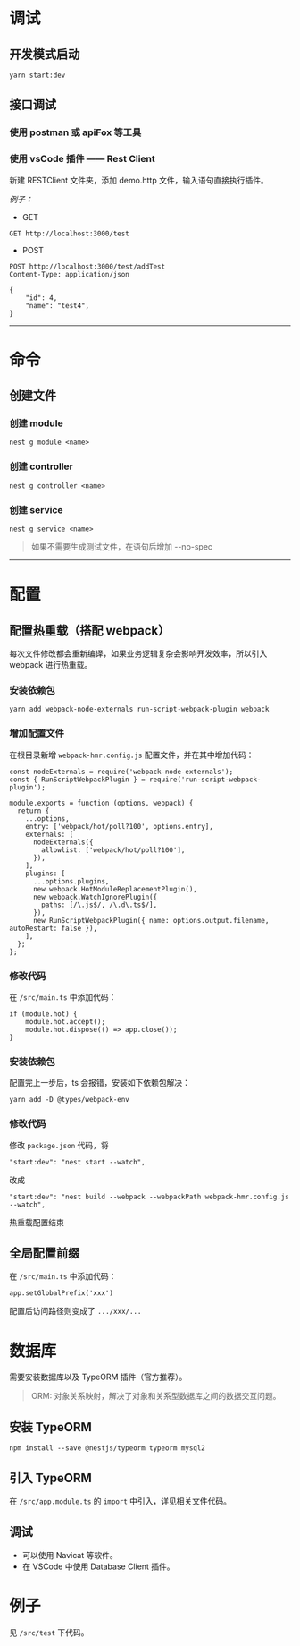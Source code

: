 # 调试

## 开发模式启动

`yarn start:dev`

## 接口调试

### 使用 postman 或 apiFox 等工具

### 使用 vsCode 插件 —— Rest Client

新建 RESTClient 文件夹，添加 demo.http 文件，输入语句直接执行插件。

_例子：_

- GET

```
GET http://localhost:3000/test
```

- POST

```
POST http://localhost:3000/test/addTest
Content-Type: application/json

{
	"id": 4,
	"name": "test4",
}

```

---

# 命令

## 创建文件

### 创建 module

`nest g module <name>`

### 创建 controller

`nest g controller <name>`

### 创建 service

`nest g service <name>`

> 如果不需要生成测试文件，在语句后增加 --no-spec

---

# 配置

## 配置热重载（搭配 webpack）

每次文件修改都会重新编译，如果业务逻辑复杂会影响开发效率，所以引入 webpack 进行热重载。

### 安装依赖包

```
yarn add webpack-node-externals run-script-webpack-plugin webpack
```

### 增加配置文件

在根目录新增 `webpack-hmr.config.js` 配置文件，并在其中增加代码：

```
const nodeExternals = require('webpack-node-externals');
const { RunScriptWebpackPlugin } = require('run-script-webpack-plugin');

module.exports = function (options, webpack) {
  return {
    ...options,
    entry: ['webpack/hot/poll?100', options.entry],
    externals: [
      nodeExternals({
        allowlist: ['webpack/hot/poll?100'],
      }),
    ],
    plugins: [
      ...options.plugins,
      new webpack.HotModuleReplacementPlugin(),
      new webpack.WatchIgnorePlugin({
        paths: [/\.js$/, /\.d\.ts$/],
      }),
      new RunScriptWebpackPlugin({ name: options.output.filename, autoRestart: false }),
    ],
  };
};
```

### 修改代码

在 `/src/main.ts` 中添加代码：

```
if (module.hot) {
	module.hot.accept();
	module.hot.dispose(() => app.close());
}
```

### 安装依赖包

配置完上一步后，ts 会报错，安装如下依赖包解决：

```
yarn add -D @types/webpack-env
```

### 修改代码

修改 `package.json` 代码，将

```
"start:dev": "nest start --watch",
```

改成

```
"start:dev": "nest build --webpack --webpackPath webpack-hmr.config.js --watch",
```

热重载配置结束

## 全局配置前缀

在 `/src/main.ts` 中添加代码：

```
app.setGlobalPrefix('xxx')
```

配置后访问路径则变成了 `.../xxx/...`

# 数据库

需要安装数据库以及 TypeORM 插件（官方推荐）。

> ORM: 对象关系映射，解决了对象和关系型数据库之间的数据交互问题。

## 安装 TypeORM

`npm install --save @nestjs/typeorm typeorm mysql2`

## 引入 TypeORM

在 `/src/app.module.ts` 的 `import` 中引入，详见相关文件代码。

## 调试

- 可以使用 Navicat 等软件。
- 在 VSCode 中使用 Database Client 插件。

# 例子

见 `/src/test` 下代码。
